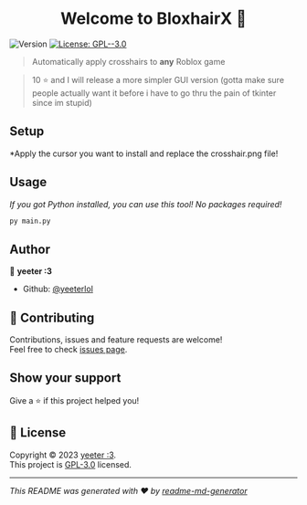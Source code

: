 <h1 align="center">Welcome to BloxhairX 👋</h1>
<p>
  <img alt="Version" src="https://img.shields.io/badge/version-1.0.0-blue.svg?cacheSeconds=2592000" />
  <a href="https://raw.githubusercontent.com/yeeterlol/BloxhairX/main/LICENSE" target="_blank">
    <img alt="License: GPL--3.0" src="https://img.shields.io/badge/License-GPL--3.0-yellow.svg" />
  </a>
</p>

> Automatically apply crosshairs to **any** Roblox game

> 10 ⭐ and I will release a more simpler GUI version (gotta make sure people actually want it before i have to go thru the pain of tkinter since im stupid)

## Setup
*Apply the cursor you want to install and replace the crosshair.png file!

## Usage
*If you got Python installed, you can use this tool! No packages required!*

```sh
py main.py
```

## Author

👤 **yeeter :3**

* Github: [@yeeterlol](https://github.com/yeeterlol)

## 🤝 Contributing

Contributions, issues and feature requests are welcome!<br />Feel free to check [issues page](https://github.com/yeeterlol/BloxhairX/issues). 

## Show your support

Give a ⭐️ if this project helped you!

## 📝 License

Copyright © 2023 [yeeter :3](https://github.com/yeeterlol).<br />
This project is [GPL-3.0](https://raw.githubusercontent.com/yeeterlol/BloxhairX/main/LICENSE) licensed.

***
_This README was generated with ❤️ by [readme-md-generator](https://github.com/kefranabg/readme-md-generator)_
